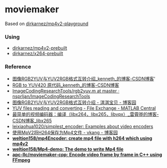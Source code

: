 moviemaker
==========
Based on [dirkarnez/mp4v2-playground](https://github.com/dirkarnez/mp4v2-playground)

### Using
- [dirkarnez/mp4v2-prebuilt](https://github.com/dirkarnez/mp4v2-prebuilt)
- [dirkarnez/x264-prebuilt](https://github.com/dirkarnez/x264-prebuilt)

### Reference
- [图像RGB2YUV与YUV2RGB格式互转介绍_kenneth_的博客-CSDN博客](https://blog.csdn.net/kenneth_/article/details/51585182)'
- [RGB to YUV420 原代码_kenneth_的博客-CSDN博客](https://blog.csdn.net/kenneth_/article/details/51585213)
- [ImageCodingResearchTools/rgb2yuv.m at master · nsprljan/ImageCodingResearchTools](https://github.com/nsprljan/ImageCodingResearchTools/blob/master/YUV/rgb2yuv.m)
- [图像RGB2YUV与YUV2RGB格式互转介绍 - 淇淇宝贝 - 博客园](https://www.cnblogs.com/qiqibaby/p/5260167.html)
- [YUV files reading and converting - File Exchange - MATLAB Central](https://www.mathworks.com/matlabcentral/fileexchange/36417-yuv-files-reading-and-converting)
- [最简单的视频编码器：编译（libx264，libx265，libvpx）_雷霄骅的博客-CSDN博客_libx265](https://blog.csdn.net/leixiaohua1020/article/details/42069383)
- [leixiaohua1020/simplest_encoder: Examples about video encoders](https://github.com/leixiaohua1020/simplest_encoder)
- [使用MpV2将H264保存为Mp4文件 - vkang - 博客园](https://www.cnblogs.com/vkang/articles/vkang.html)
- [**weltion158/mp4Encoder: create mp4 file with h264 which using mp4v2**](https://github.com/weltion158/mp4Encoder)
- [**weltion158/Mp4-demo: The demo to write Mp4 file**](https://github.com/weltion158/Mp4-demo)
- [**apc-llc/moviemaker-cpp: Encode video frame by frame in C++ using FFmpeg**](https://github.com/apc-llc/moviemaker-cpp)
